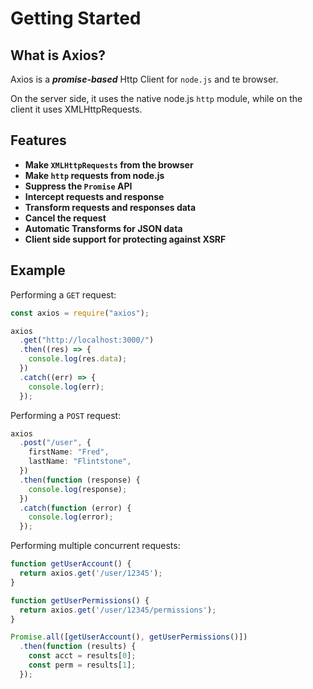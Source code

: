 # Getting Started

## What is Axios?

Axios is a **_promise-based_** Http Client for `node.js` and te browser.

On the server side, it uses the native node.js `http` module, while on the client it uses XMLHttpRequests.
<br/>

## Features

- **Make `XMLHttpRequests` from the browser**
- **Make `http` requests from node.js**
- **Suppress the `Promise` API**
- **Intercept requests and response**
- **Transform requests and responses data**
- **Cancel the request**
- **Automatic Transforms for JSON data**
- **Client side support for protecting against XSRF**

## Example

Performing a `GET` request:

```typescript
const axios = require("axios");

axios
  .get("http://localhost:3000/")
  .then((res) => {
    console.log(res.data);
  })
  .catch((err) => {
    console.log(err);
  });
```

Performing a `POST` request:

```typescript
axios
  .post("/user", {
    firstName: "Fred",
    lastName: "Flintstone",
  })
  .then(function (response) {
    console.log(response);
  })
  .catch(function (error) {
    console.log(error);
  });
```
Performing multiple concurrent requests:
```javascript
function getUserAccount() {
  return axios.get('/user/12345');
}

function getUserPermissions() {
  return axios.get('/user/12345/permissions');
}

Promise.all([getUserAccount(), getUserPermissions()])
  .then(function (results) {
    const acct = results[0];
    const perm = results[1];
  });
```
